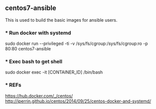 ## centos7-ansible
This is used to build the basic images for ansible users.  

### * Run docker with systemd
sudo docker run --privileged -ti -v /sys/fs/cgroup:/sys/fs/cgroup:ro -p 80:80 centos7-ansible

### * Exec bash to get shell
sudo docker exec -it [CONTAINER_ID] /bin/bash

### * REFs
https://hub.docker.com/_/centos/
http://jperrin.github.io/centos/2014/09/25/centos-docker-and-systemd/
